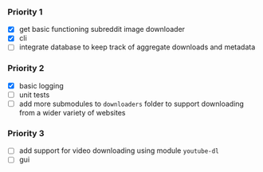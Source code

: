 ### Priority 1

- [x] get basic functioning subreddit image downloader
- [x] cli
- [ ] integrate database to keep track of aggregate downloads and metadata

### Priority 2

- [x] basic logging
- [ ] unit tests
- [ ] add more submodules to `downloaders` folder to support downloading from
a wider variety of websites

### Priority 3

- [ ] add support for video downloading using module `youtube-dl`
- [ ] gui
